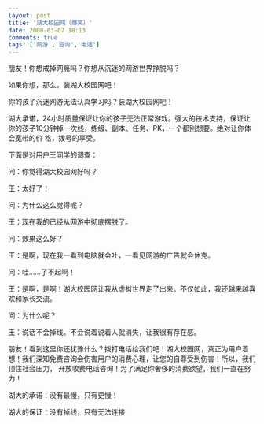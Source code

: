```yaml
---
layout: post
title: '湖大校园网（爆笑）'
date: 2008-03-07 18:13
comments: true
tags: ['网游','咨询','电话']
---
```


朋友！你想戒掉网瘾吗？你想从沉迷的网游世界挣脱吗？

如果你想，那么，装湖大校园网吧！

你的孩子沉迷网游无法认真学习吗？装湖大校园网吧！

湖大承诺，24小时质量保证让你的孩子无法正常游戏。强大的技术支持，保证让你的孩子10分钟掉一次线，练级、副本、任务、PK，一个都别想要。绝对让你体会宽带的价
格，拨号的享受。

下面是对用户王同学的调查：

问：你觉得湖大校园网好吗？

王：太好了！

问：为什么这么觉得呢？

王：现在我的已经从网游中彻底摆脱了。

问：效果这么好？

王：是啊，现在我一看到电脑就会吐，一看见网游的广告就会休克。

问：哇……了不起啊！

王：是啊，是啊！湖大校园网让我从虚拟世界走了出来。不仅如此，我还越来越喜欢和家长交流。

问：为什么呢？

王：说话不会掉线。不会说着说着人就消失，让我很有存在感。

朋友！看到这里你还犹豫什么？拨打电话给我们吧！湖大校园网，真正为用户着想！我们深知免费咨询会伤害用户的消费心理，让您的自尊受到伤害！所以，我们顶住社会压力，
开放收费电话咨询！为了满足你奢侈的消费欲望，我们一直在努力！

湖大的承诺：没有最慢，只有更慢！

湖大的保证：没有掉线，只有无法连接  

